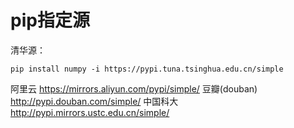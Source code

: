 # pip指定源

清华源：

```shell
pip install numpy -i https://pypi.tuna.tsinghua.edu.cn/simple
```

阿里云 https://mirrors.aliyun.com/pypi/simple/
豆瓣(douban) http://pypi.douban.com/simple/
中国科大 http://pypi.mirrors.ustc.edu.cn/simple/
